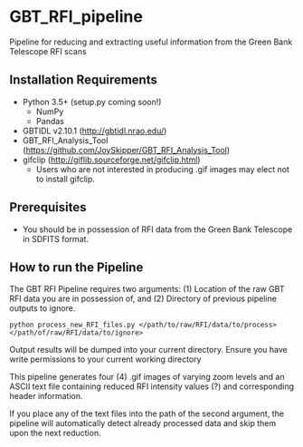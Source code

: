 # GBT_RFI_pipeline
Pipeline for reducing and extracting useful information from the Green Bank Telescope RFI scans 

## Installation Requirements
* Python 3.5+ (setup.py coming soon!)
    * NumPy
    * Pandas
* GBTIDL v2.10.1 (http://gbtidl.nrao.edu/)
* GBT_RFI_Analysis_Tool (https://github.com/JoySkipper/GBT_RFI_Analysis_Tool)
* gifclip (http://giflib.sourceforge.net/gifclip.html)
  * Users who are not interested in producing .gif images may elect not to install gifclip.

## Prerequisites
* You should be in possession of RFI data from the Green Bank Telescope in SDFITS format.

## How to run the Pipeline
The GBT RFI Pipeline requires two arguments: (1) Location of the raw GBT RFI data you are in possession of, and (2) Directory of previous pipeline outputs to ignore.

```console
python process_new_RFI_files.py </path/to/raw/RFI/data/to/process> </path/of/raw/RFI/data/to/ignore> 
```

Output results will be dumped into your current directory. Ensure you have write permissions to your current working directory

This pipeline generates four (4) .gif images of varying zoom levels and an ASCII text file containing reduced RFI intensity values (?) and corresponding header information.

If you place any of the text files into the path of the second argument, the pipeline will automatically detect already processed data and skip them upon the next reduction.